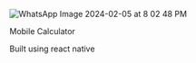 ![WhatsApp Image 2024-02-05 at 8 02 48 PM](https://github.com/tuyishimekyrie/mobilePro-calculator/assets/85252664/9c26d22a-2067-47b9-93c3-8b5d3076daf1)

Mobile Calculator

Built using react native
